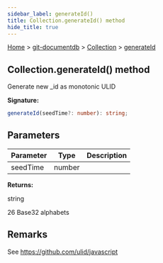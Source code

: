 ```yaml
---
sidebar_label: generateId()
title: Collection.generateId() method
hide_title: true
---
```


[Home](./index.md) &gt; [git-documentdb](./git-documentdb.md) &gt; [Collection](./git-documentdb.collection.md) &gt; [generateId](./git-documentdb.collection.generateid.md)

## Collection.generateId() method

Generate new \_id as monotonic ULID

<b>Signature:</b>

```typescript
generateId(seedTime?: number): string;
```

## Parameters

|  Parameter | Type | Description |
|  --- | --- | --- |
|  seedTime | number |  |

<b>Returns:</b>

string

26 Base32 alphabets

## Remarks

See https://github.com/ulid/javascript


